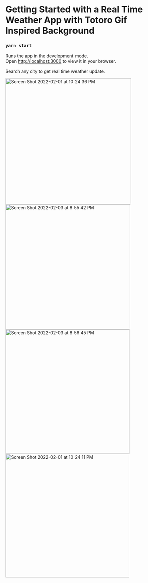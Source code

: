# Getting Started with a Real Time Weather App with Totoro Gif Inspired Background 


### `yarn start`

Runs the app in the development mode.\
Open [http://localhost:3000](http://localhost:3000) to view it in your browser.

Search any city to get real time weather update.




<img width="400" alt="Screen Shot 2022-02-01 at 10 24 36 PM" src="https://user-images.githubusercontent.com/15041131/152459653-5e4227c2-b669-4793-8e9f-7f4fce2ac80a.png">
<img width="397" alt="Screen Shot 2022-02-03 at 8 55 42 PM" src="https://user-images.githubusercontent.com/15041131/152459732-8459a345-1186-40d6-af44-f5a4caca0c2f.png">
<img width="395" alt="Screen Shot 2022-02-03 at 8 56 45 PM" src="https://user-images.githubusercontent.com/15041131/152459809-0113e692-6853-43d1-8213-e25fa7dd21ee.png">
<img width="394" alt="Screen Shot 2022-02-01 at 10 24 11 PM" src="https://user-images.githubusercontent.com/15041131/152460200-3bcfaba1-b09a-4a95-994a-23103c62081b.png">
